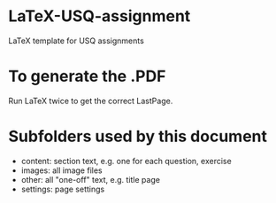 # LaTeX-USQ-assignment
LaTeX template for USQ assignments

# To generate the .PDF
Run LaTeX twice to get the correct LastPage.

# Subfolders used by this document
- content: section text, e.g. one for each question, exercise
- images: all image files
- other: all "one-off" text, e.g. title page
- settings: page settings

